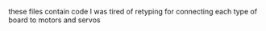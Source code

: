 these files contain code I was tired of retyping for connecting each type of board to motors and servos
